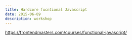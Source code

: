 ```yaml
---
title: Hardcore fucntional Javascript
date: 2015-06-09
description: workshop
---
```


https://frontendmasters.com/courses/functional-javascript/







